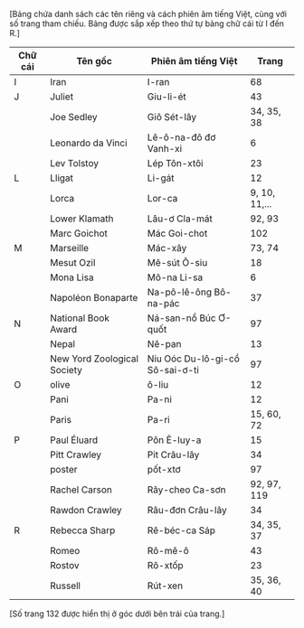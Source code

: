[Bảng chứa danh sách các tên riêng và cách phiên âm tiếng Việt, cùng với số trang tham chiếu. Bảng được sắp xếp theo thứ tự bảng chữ cái từ I đến R.]

| Chữ cái | Tên gốc | Phiên âm tiếng Việt | Trang |
|---------|---------|---------------------|-------|
| I | Iran | I-ran | 68 |
| J | Juliet | Giu-li-ét | 43 |
| | Joe Sedley | Giô Sét-lây | 34, 35, 38 |
| | Leonardo da Vinci | Lê-ô-na-đô đơ Vanh-xi | 6 |
| | Lev Tolstoy | Lép Tôn-xtôi | 23 |
| L | Lligat | Li-gát | 12 |
| | Lorca | Lor-ca | 9, 10, 11,... |
| | Lower Klamath | Lâu-ơ Cla-mát | 92, 93 |
| | Marc Goichot | Mác Goi-chot | 102 |
| M | Marseille | Mác-xây | 73, 74 |
| | Mesut Ozil | Mê-sút Ô-siu | 18 |
| | Mona Lisa | Mô-na Li-sa | 6 |
| | Napoléon Bonaparte | Na-pô-lê-ông Bô-na-pác | 37 |
| N | National Book Award | Ná-san-nồ Búc Ơ-quốt | 97 |
| | Nepal | Nê-pan | 13 |
| | New Yord Zoological Society | Niu Oóc Du-lô-gi-cồ Sô-sai-ơ-ti | 97 |
| O | olive | ô-liu | 12 |
| | Pani | Pa-ni | 12 |
| | Paris | Pa-ri | 15, 60, 72 |
| P | Paul Éluard | Pôn Ê-luy-a | 15 |
| | Pitt Crawley | Pit Crâu-lây | 34 |
| | poster | pốt-xtơ | 97 |
| | Rachel Carson | Rây-cheo Ca-sơn | 92, 97, 119 |
| | Rawdon Crawley | Râu-đơn Crâu-lây | 34 |
| R | Rebecca Sharp | Rê-béc-ca Sáp | 34, 35, 37 |
| | Romeo | Rô-mê-ô | 43 |
| | Rostov | Rô-xtốp | 23 |
| | Russell | Rút-xen | 35, 36, 40 |

[Số trang 132 được hiển thị ở góc dưới bên trái của trang.]